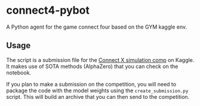 # connect4-pybot
A Python agent for the game connect four based on the GYM kaggle env.

## Usage 

The script is a submission file for the [Connect X simulation comp](https://www.kaggle.com/c/connectx/overview) on Kaggle. 
It makes use of SOTA methods (AlphaZero) that you can check on the notebook. 


If you plan to make a submission on the competition, you will need to package the code with the model weights using the `create_submission.py` script. This will build an archive that you can then send to the competition.

